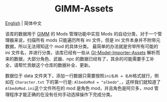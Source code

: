 <h1 align="center">GIMM-Assets</h1>

[English](README.md) | 简体中文

该库的数据用于 [GIMM](https://github.com/jianxingxuejian/GIMM) 的 Mods 管理功能中实现 Mods 的自动分类，对于一个管理器来说，扫描所有 mods 只能遍历所有 ini 文件，但是 ini 文件本身并不附带元数据，所以无法得知这个 mod 的具体分类。
最简单的办法就是穷举所有可能的 ini 文件名，并进行分类，该库已经有一些从 [GI-Model-Importer-Assets](https://github.com/SilentNightSound/GI-Model-Importer-Assets) 解析而来的数据，大部分角色、武器、npc 的数据已经有了，其余的可能需要手工补全，请帮忙贡献这个仓库的数据补全、更新。

数据位于 data 文件夹下，添加一行数据只需要按照`ini名称 = 名称`格式就行，例如在 `Character.txt` 下的第一行是: `AlbedoMod = "albedo",`，这样我们就知道了`AlbedoMod.ini`这个文件所在的 mod 是角色 mod，并且角色是阿贝多，mod 管理程序才能正确的在没有任何手动选择操作下完成分类。
